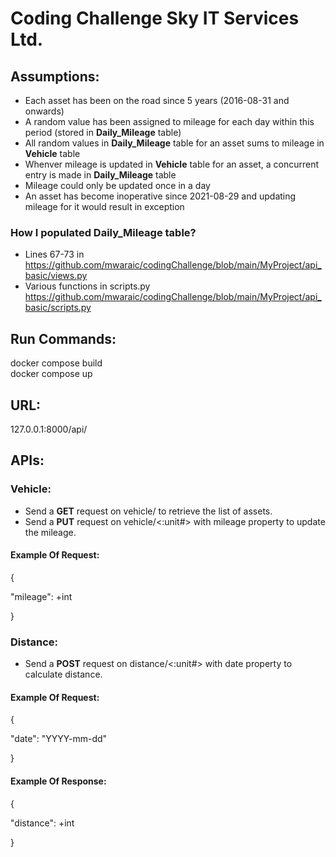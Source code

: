 # Coding Challenge Sky IT Services Ltd.

## **Assumptions:** 
- Each asset has been on the road since 5 years (2016-08-31 and onwards)
- A random value has been assigned to mileage for each day within this 
period (stored in **Daily_Mileage** table)
- All random values in **Daily_Mileage** table for an asset sums to mileage in **Vehicle** table
- Whenver mileage is updated in **Vehicle** table for an asset, a concurrent entry is made in **Daily_Mileage** table
- Mileage could only be updated once in a day
- An asset has become inoperative since 2021-08-29 and updating mileage for it would result in exception


### How I populated Daily_Mileage table?

- Lines 67-73 in https://github.com/mwaraic/codingChallenge/blob/main/MyProject/api_basic/views.py
- Various functions in scripts.py https://github.com/mwaraic/codingChallenge/blob/main/MyProject/api_basic/scripts.py

## **Run Commands:**

docker compose build <br/>
docker compose up<br/>

## **URL:**<br/>
127.0.0.1:8000/api/ <br/>

## **APIs:**

### **Vehicle:**<br/>
- Send a **GET** request on vehicle/ to retrieve the list
of assets. <br/>
- Send a **PUT** request on vehicle/<:unit#> with mileage 
property to update the mileage.<br/>

#### Example Of Request:</br>
{

"mileage": +int

}

### **Distance:**<br/>
- Send a **POST** request on distance/<:unit#> with date 
property to calculate distance. <br/>

#### Example Of Request:</br>

{

"date": "YYYY-mm-dd"

}

#### Example Of Response:</br>

{

"distance": +int

}
